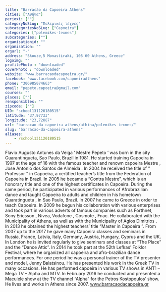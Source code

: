 ```yaml
---
title: "Barracão da Capoeira Athens"
cities: ["Αθήνα"]
perioxi: [""]
categoryNoSLug: "Πολεμικές τέχνες"
subcategoriesNoSLug: ["Capoeira"]
categories: ["polemikes-texnes"]
subcategories: [""]
organisationid: ""
organisation: ""
orgurl: "-"
address: "Skouze,5 Monastiraki, 105 60 Athens, Greece"
logoimg: ""
profilePhoto : "downloaded"
coverPhoto : "downloaded"
website: "www.barracaodacapoeira.gr/"
facebook: "www.facebook.com/capoeiraAthens"
phone: "306985074663"
email: "pepeto.capoeira@gmail.com"
courses: ""
places: [""]
rensponsibles: ""
zipcode: [""]
UID: "school131120180515"
latitude: "37,97733"
longitude: "23,72887"
url: "barracao-da-capoeira-athens/athina/polemikes-texnes/"
slug: "barracao-da-capoeira-athens"
aliases:
    - /school131120180515
---
```





Flavio Augusto Antunes da Veiga ‘ Mestre Pepeto ‘ was born in the city Guarantingueta, Sao Paulo, Brazil in 1981. He started training Capoeira in 1997 at the age of 16 with the famous teacher and renown capoeira Mestre , Jose Antonio dos Santos de Almeida . In 2004 he received the title of ” Professor ” in Capoeira, a certified teacher’s title from the Federation of Capoeira in Brazil. In 2005 he became a “Contra Mestre”, which is an honorary title and one of the highest certificates in Capoeira. During the same period, he participated in various performances of Afrobrazilian dance and taught Capoeira to adults and children in his hometown Guaratingueta , in Sao Paulo, Brazil. In 2007 he came to Greece in order to teach Capoeira. In 2009 he begun his collaboration with various enterprises and took part in various adverts of famous companies such as Forthnet, Sony Ericsson , Nivea, Vodafone , Cosmote , Fnac. He collaborated with the Municipality of Athens, as well as with the Municipality of Agios Dimitrios . In 2013 he obtained the highest teachers’ title “Master in Capoeira ”. From 2007 up to the 2017 he gave many Capoeira classes and seminars in Russia, France, Latvia, Italy, Germany, Austria, Hungary, Cyprus and the UK. In London he is invited regularly to give seminars and classes at “The Place” and the “Dance Attic”. In 2014 he took part at the 52th Lefkas’ Folklor Festival, where he organized all capoeira and afro-brazilian dance performances. For one period he was a personal trainer of the TV presenter and model, Jenny Balatsinou. He has presented his work in the Greek TV in many occasions. He has performed capoeira in various TV shows in ANT1 – Mega TV – Alpha and MTV. In February 2016 he conducted and presented a Maculele show at the TV channel “Alpha” for the Petros Kostopoulos’ show. He lives and works in Athens since 2007. www.barracaodacapoeira.gr